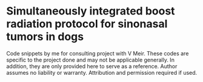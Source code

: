 # Simultaneously integrated boost radiation protocol for sinonasal tumors in dogs
Code snippets by me for consulting project with V Meir. 
These codes are specific to the project done and may not be applicable generally. In addition, they are only provided here to serve as a reference. Author assumes no liability or warranty. Attribution and permission required if used.
